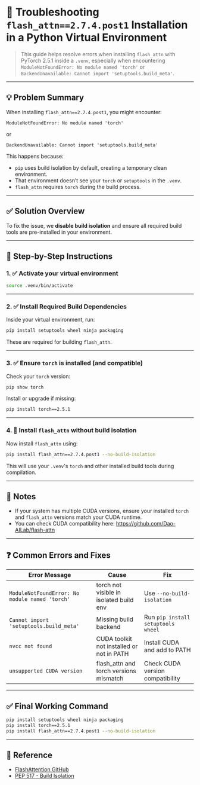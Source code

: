 
# 🔧 Troubleshooting `flash_attn==2.7.4.post1` Installation in a Python Virtual Environment

> This guide helps resolve errors when installing `flash_attn` with PyTorch 2.5.1 inside a `.venv`, especially when encountering `ModuleNotFoundError: No module named 'torch'` or `BackendUnavailable: Cannot import 'setuptools.build_meta'`.

---

## 💡 Problem Summary

When installing `flash_attn==2.7.4.post1`, you might encounter:

```
ModuleNotFoundError: No module named 'torch'
```

or

```
BackendUnavailable: Cannot import 'setuptools.build_meta'
```

This happens because:

- `pip` uses build isolation by default, creating a temporary clean environment.
- That environment doesn’t see your `torch` or `setuptools` in the `.venv`.
- `flash_attn` requires `torch` during the build process.

---

## ✅ Solution Overview

To fix the issue, we **disable build isolation** and ensure all required build tools are pre-installed in your environment.

---

## 🧰 Step-by-Step Instructions

### 1. ✅ Activate your virtual environment

```bash
source .venv/bin/activate
```
---

### 2. ✅ Install Required Build Dependencies

Inside your virtual environment, run:

```bash
pip install setuptools wheel ninja packaging
```

These are required for building `flash_attn`.

---

### 3. ✅ Ensure `torch` is installed (and compatible)

Check your `torch` version:

```bash
pip show torch
```

Install or upgrade if missing:

```bash
pip install torch==2.5.1
```

---

### 4. 🚀 Install `flash_attn` without build isolation

Now install `flash_attn` using:

```bash
pip install flash_attn==2.7.4.post1 --no-build-isolation
```

This will use your `.venv`'s `torch` and other installed build tools during compilation.

---

## 📌 Notes

- If your system has multiple CUDA versions, ensure your installed `torch` and `flash_attn` versions match your CUDA runtime.
- You can check CUDA compatibility here: https://github.com/Dao-AILab/flash-attn

---

## ❓ Common Errors and Fixes

| Error Message | Cause | Fix |
|---------------|-------|------|
| `ModuleNotFoundError: No module named 'torch'` | torch not visible in isolated build env | Use `--no-build-isolation` |
| `Cannot import 'setuptools.build_meta'` | Missing build backend | Run `pip install setuptools wheel` |
| `nvcc not found` | CUDA toolkit not installed or not in PATH | Install CUDA and add to PATH |
| `unsupported CUDA version` | flash_attn and torch versions mismatch | Check CUDA version compatibility |

---

## ✅ Final Working Command

```bash
pip install setuptools wheel ninja packaging
pip install torch==2.5.1
pip install flash_attn==2.7.4.post1 --no-build-isolation
```

---

## 🧠 Reference

- [FlashAttention GitHub](https://github.com/Dao-AILab/flash-attn)
- [PEP 517 - Build Isolation](https://www.python.org/dev/peps/pep-0517/)
